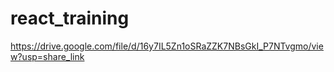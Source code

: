 # react_training
https://drive.google.com/file/d/16y7IL5Zn1oSRaZZK7NBsGkI_P7NTvgmo/view?usp=share_link
